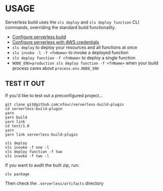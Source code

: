 # USAGE

Serverless build uses the `sls deploy` and `sls deploy function` CLI commands, overriding the standard build
functionality.

- [Configure serverless build](./Install%20&%20Config.md)
- [Configure serverless with AWS credentials](https://serverless.com/framework/docs/providers/aws/guide/credentials/)
- `sls deploy` to deploy your resources and all functions at once
- `sls invoke -l -f <fnName>` to invoke a deployed function
- `sls deploy function -f <fnName>` to deploy a single function
- `NODE_ENV=production sls deploy function -f <fnName>` when your build process cares about `process.env.NODE_ENV`

## TEST IT OUT

If you'd like to test out a preconfigured project...

```
git clone git@github.com:nfour/serverless-build-plugin
cd serverless-build-plugin
yarn
yarn build
yarn link
cd test/1.0
yarn
yarn link serverless-build-plugin

sls deploy
sls invoke -f one -l
sls deploy function -f two
sls invoke -f two -l
```

If you want to audit the built zip, run:

```
sls package
```

Then check the `.serverless/artifacts` directory
